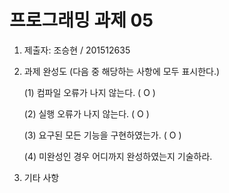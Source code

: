 ﻿# 프로그래밍 과제 05

1. 제출자: 조승현 / 201512635

2. 과제 완성도 (다음 중 해당하는 사항에 모두 표시한다.)

	(1) 컴파일 오류가 나지 않는다. ( O )

	(2) 실행 오류가 나지 않는다. ( O )

	(3) 요구된 모든 기능을 구현하였는가. ( O )

	(4) 미완성인 경우 어디까지 완성하였는지 기술하라.
  
3. 기타 사항